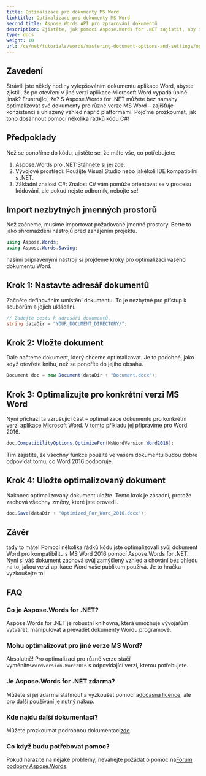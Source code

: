 ```yaml
---
title: Optimalizace pro dokumenty MS Word
linktitle: Optimalizace pro dokumenty MS Word
second_title: Aspose.Words API pro zpracování dokumentů
description: Zjistěte, jak pomocí Aspose.Words for .NET zajistit, aby si vaše dokumenty Word zachovaly své formátování a vzhled v různých verzích Microsoft Word.
type: docs
weight: 10
url: /cs/net/tutorials/words/mastering-document-options-and-settings/optimize-for-ms-word-document/
---
```

## Zavedení

Strávili jste někdy hodiny vylepšováním dokumentu aplikace Word, abyste zjistili, že po otevření v jiné verzi aplikace Microsoft Word vypadá úplně jinak? Frustrující, že? S Aspose.Words for .NET můžete bez námahy optimalizovat své dokumenty pro různé verze MS Word – zajišťuje konzistenci a uhlazený vzhled napříč platformami. Pojďme prozkoumat, jak toho dosáhnout pomocí několika řádků kódu C#!

## Předpoklady

Než se ponoříme do kódu, ujistěte se, že máte vše, co potřebujete:

1.  Aspose.Words pro .NET:[Stáhněte si jej zde](https://releases.aspose.com/words/net/).
2. Vývojové prostředí: Použijte Visual Studio nebo jakékoli IDE kompatibilní s .NET.
3. Základní znalost C#: Znalost C# vám pomůže orientovat se v procesu kódování, ale pokud nejste odborník, nebojte se!

## Import nezbytných jmenných prostorů

Než začneme, musíme importovat požadované jmenné prostory. Berte to jako shromáždění nástrojů před zahájením projektu.

```csharp
using Aspose.Words;
using Aspose.Words.Saving;
```

našimi připravenými nástroji si projdeme kroky pro optimalizaci vašeho dokumentu Word.

## Krok 1: Nastavte adresář dokumentů

Začněte definováním umístění dokumentu. To je nezbytné pro přístup k souborům a jejich ukládání.

```csharp
// Zadejte cestu k adresáři dokumentů.
string dataDir = "YOUR_DOCUMENT_DIRECTORY/";
```

## Krok 2: Vložte dokument

Dále načteme dokument, který chceme optimalizovat. Je to podobné, jako když otevřete knihu, než se ponoříte do jejího obsahu.

```csharp
Document doc = new Document(dataDir + "Document.docx");
```

## Krok 3: Optimalizujte pro konkrétní verzi MS Word

Nyní přichází ta vzrušující část – optimalizace dokumentu pro konkrétní verzi aplikace Microsoft Word. V tomto příkladu jej připravíme pro Word 2016.

```csharp
doc.CompatibilityOptions.OptimizeFor(MsWordVersion.Word2016);
```

Tím zajistíte, že všechny funkce použité ve vašem dokumentu budou dobře odpovídat tomu, co Word 2016 podporuje.

## Krok 4: Uložte optimalizovaný dokument

Nakonec optimalizovaný dokument uložte. Tento krok je zásadní, protože zachová všechny změny, které jste provedli.

```csharp
doc.Save(dataDir + "Optimized_For_Word_2016.docx");
```

## Závěr

tady to máte! Pomocí několika řádků kódu jste optimalizovali svůj dokument Word pro kompatibilitu s MS Word 2016 pomocí Aspose.Words for .NET. Nyní si váš dokument zachová svůj zamýšlený vzhled a chování bez ohledu na to, jakou verzi aplikace Word vaše publikum používá. Je to hračka – vyzkoušejte to!

## FAQ

### Co je Aspose.Words for .NET?
Aspose.Words for .NET je robustní knihovna, která umožňuje vývojářům vytvářet, manipulovat a převádět dokumenty Wordu programově.

### Mohu optimalizovat pro jiné verze MS Word?
 Absolutně! Pro optimalizaci pro různé verze stačí vyměnit`MsWordVersion.Word2016` s odpovídající verzí, kterou potřebujete.

### Je Aspose.Words for .NET zdarma?
 Můžete si jej zdarma stáhnout a vyzkoušet pomocí a[dočasná licence](https://purchase.aspose.com/temporary-license/), ale pro další používání je nutný nákup.

### Kde najdu další dokumentaci?
 Můžete prozkoumat podrobnou dokumentaci[zde](https://reference.aspose.com/words/net/).

### Co když budu potřebovat pomoc?
 Pokud narazíte na nějaké problémy, neváhejte požádat o pomoc na[Fórum podpory Aspose.Words](https://forum.aspose.com/c/words/8).